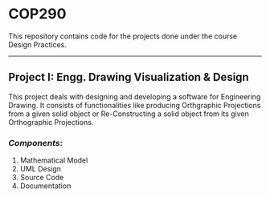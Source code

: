 # COP290
This repository contains code for the projects done under the course Design Practices.

------------------------------------------------------------------------
## Project I: Engg. Drawing Visualization & Design
This project deals with designing and developing a software for Engineering Drawing. It consists of functionalities like 
producing Orthgraphic Projections from a given solid object or Re-Constructing a solid object from its given Orthographic Projections.

### *Components*:
1. Mathematical Model
2. UML Design
3. Source Code
4. Documentation

